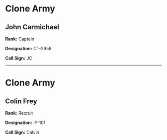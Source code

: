 # Clone Army

## John Carmichael

**Rank:** Captain

**Designation:** CT-2658

**Call Sign:** JC

----
# Clone Army

## Colin Frey

**Rank:** Recruit

**Designation:** IF-101

**Call Sign:** Calvin
